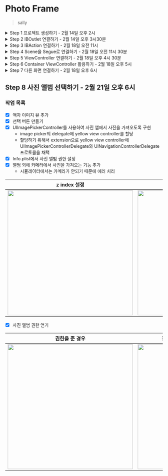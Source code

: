 # Photo Frame
> sally

<details>
	<summary>Step 1 프로젝트 생성하기 - 2월 14일 오후 2시</summary>

### 작업 목록
- [x] 포토프레임 프로젝트 저장소를 본인 저장소로 fork하고 로컬에 clone 하기
- [x] iOS app 프로젝트 생성하기
- [x] 스토리보드에서 TabBar Controller 추가하기
- [x] 두 개 Scene 중에 첫 번째 Scene에 Custom Class를 ViewController로 지정하기
- [x] 자동 생성된 ViewController 클래스 viewDidLoad() 함수에서 print(#file, #line, #function, #column) 코드를 추가하고 실행하면 콘솔 영역에 무엇이 출력되는지 확인하기
```
/Users/seeunlee/Dev/CodeSquad_2022/iOS class/swift-photoframe/PhotoFrame/PhotoFrame/ViewController.swift 7 viewDidLoad() 40
```

### 학습 키워드
- UITabBarController
- UITabBar

</details>


<details>
	<summary>Step 2 IBOutlet 연결하기 - 2월 14일 오후 3시30분</summary>

### 작업 목록
- [x] First Scene에 레이블 만들기
- [x] First Scene에 만들어져 있는 레이블을 IBOutlet으로 연결하기
- [x] 연결한 아웃렛 변수에 값을 변경하기
<img height="400" src="https://user-images.githubusercontent.com/45891045/153809410-648cbe24-7da1-4735-90fc-20a5c8cde6dd.png">

### 학습 키워드
- UILabel 클래스 속성(Property)

</details>


<details>
	<summary>Step 3 IBAction 연결하기 - 2월 18일 오전 11시</summary>

### 작업 목록
- [x] next button 만들고 IBAction 연결하기
- [x] next button의 액션으로 텍스트 속성 변경해보기
- [x] color change button과 새로운 color change 액션 만들기

### 추가 학습거리 
- [x] next button과 color change button 모두에 color change action을 연결해보기 
	- next button 하나에 두 개의 액션 연결
	- color change action 하나에 두 개의 버튼 연결
<img height="400" src="https://user-images.githubusercontent.com/45891045/154604509-ba2025ce-d527-4fc2-b07a-5f0c94350da0.gif">

### 질문거리
- next button에 두 개의 액션을 달고 두 액션의 순서를 지정해주고 싶었는데 실패했습니다. 
	- 먼저 생성된 순서로 지정되나 싶어서 하나를 지우고 순서를 바꿔서 작성해보기도 해봤지만 이상하게 순서가 바뀌지 않았습니다..!
	- 혹시 스토리보드만 사용해서는 불가능한 것일까요? 
	- 따로 코드로 액션을 연결해주고 순서를 지정해주는? 방법을 알아보는게 좋을까요?

</details>


<details>
	<summary>Step 4 Scene을 Segue로 연결하기 - 2월 18일 오전 11시 30분</summary>

### 작업 목록
- [x] view 추가하고 버튼 연결
- [x] 연속하는 view 하나 더 추가

<img height="400" src="https://user-images.githubusercontent.com/45891045/154606078-f6283b3d-b91e-4411-aed7-7e71623ab969.gif">

</details>


<details>
	<summary>Step 5 ViewController 연결하기 - 2월 18일 오후 4시 30분</summary>

### 작업 목록
- [x] green view에 닫기 버튼 추가하고 action 연결
- [x] black view에 닫기 버튼 추가하고 action 연결
- [x] segue 제거하고 코드로 scene 연결하기
	- green view에 storyboard ID를 부여해주고, black view controller에서 아이디로 해당 뷰를 찾음
	- present로 view를 연결해줌

<img height="400" src="https://user-images.githubusercontent.com/45891045/154609762-6af959e0-1c4d-4425-8029-dd08500396ca.gif">

</details>


<details>
	<summary>Step 6 Container ViewController 활용하기 - 2월 18일 오후 5시</summary>

### 작업 목록
- [x] navigation controller embed 시키기
- [x] green view를 연결해주는 방식을 present에서 navigation에 push 하는 것으로 변경

</details>


<details>
	<summary>Step 7 다른 화면 연결하기 - 2월 18일 오후 6시</summary>

### 작업 목록
- [x] tab bar의 두번째 scene에 image view와 버튼 추가
- [x] 프로젝트에 demo image 파일 추가
- [x] 버튼 클릭 시 랜덤한 이미지로 바뀌게 하기

<img height="400" src="https://user-images.githubusercontent.com/45891045/154652882-e84b97a0-c14a-46ac-88d4-80448f9f4dbe.gif">

</details>


## Step 8 사진 앨범 선택하기 - 2월 21일 오후 6시

### 작업 목록
- [x] 액자 이미지 뷰 추가
- [x] 선택 버튼 만들기
- [x] UIImagePickerController를 사용하여 사진 앱에서 사진을 가져오도록 구현
	- image picker의 delegate에 yellow view controller를 할당
	- 할당하기 위해서 extension으로 yellow view controller에 UIImagePickerControllerDelegate와 UINavigationControllerDelegate 프로토콜을 채택
- [x] Info.plist에서 사진 앨범 권한 설정
- [x] 앨범 외에 카메라에서 사진을 가져오는 기능 추가
	- 시뮬레이터에서는 카메라가 안되기 때문에 에러 처리

| z index 설정 | 앨범에서 사진 가져오기 | 카메라에서 가져오기 추가 |
|---|---|---|
|<img height="400" src="https://user-images.githubusercontent.com/45891045/154880178-cccb4a0a-5690-4d84-b60c-69e47e3d75ee.png">|<img height="400" src="https://user-images.githubusercontent.com/45891045/154880417-b0bcb965-2b8b-4cc1-af0d-4460ffdc702e.gif">|<img height="400" src="https://user-images.githubusercontent.com/45891045/154913099-148b9e1c-afd8-4ba3-82f8-a70613966853.gif">|

- [x] 사진 앨범 권한 얻기

| 권한을 준 경우 | 권한을 거절 했을 때 재요청 하는 경우 |
|---|---|
|<img height="400" src="https://user-images.githubusercontent.com/45891045/154920518-8ab9275e-6d38-4d41-86b1-12dfee19889e.gif">|<img height="400" src="https://user-images.githubusercontent.com/45891045/154920503-bfdc735c-aa32-4157-9562-d8d67538bf4c.gif">| 


